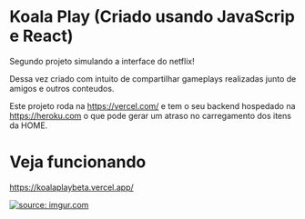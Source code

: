 # Koala Play  (Criado usando JavaScrip e React)

Segundo projeto simulando a interface do netflix! 

Dessa vez criado com intuito de compartilhar gameplays realizadas junto de amigos e outros conteudos.

Este projeto roda na https://vercel.com/ e tem o seu backend hospedado na https://heroku.com o que pode gerar um atraso no carregamento dos itens da HOME.

# Veja funcionando
https://koalaplaybeta.vercel.app/ 

<a href="https://imgur.com/mxYqamb"><img src="https://i.imgur.com/mxYqamb.jpg" title="source: imgur.com" /></a>
